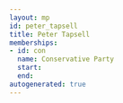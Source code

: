 ```yaml
---
layout: mp
id: peter_tapsell
title: Peter Tapsell
memberships:
- id: con
  name: Conservative Party
  start: 
  end: 
autogenerated: true
---
```

